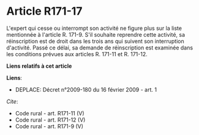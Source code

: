 # Article R171-17

L'expert qui cesse ou interrompt son activité ne figure plus sur la liste mentionnée à l'article R. 171-9. S'il souhaite
reprendre cette activité, sa réinscription est de droit dans les trois ans qui suivent son interruption d'activité. Passé ce
délai, sa demande de réinscription est examinée dans les conditions prévues aux articles R. 171-11 et R. 171-12.

**Liens relatifs à cet article**

**Liens**:

  - DEPLACE: Décret n°2009-180 du 16 février 2009 - art. 1

_Cite_:

  - Code rural - art. R171-11 (V)
  - Code rural - art. R171-12 (V)
  - Code rural - art. R171-9 (V)
